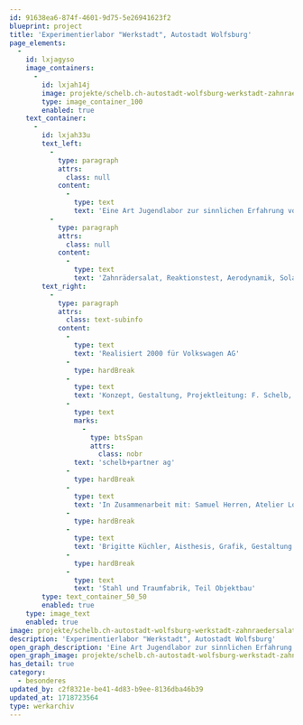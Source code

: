 ```yaml
---
id: 91638ea6-874f-4601-9d75-5e26941623f2
blueprint: project
title: 'Experimentierlabor "Werkstadt", Autostadt Wolfsburg'
page_elements:
  -
    id: lxjagyso
    image_containers:
      -
        id: lxjah14j
        image: projekte/schelb.ch-autostadt-wolfsburg-werkstadt-zahnraedersalat.jpg
        type: image_container_100
        enabled: true
    text_container:
      -
        id: lxjah33u
        text_left:
          -
            type: paragraph
            attrs:
              class: null
            content:
              -
                type: text
                text: 'Eine Art Jugendlabor zur sinnlichen Erfahrung von Phänomenen rund um die Mobilität, mit 20 selbst entwickelten Exerimentierstationen, Vorführungen und Workshops.'
          -
            type: paragraph
            attrs:
              class: null
            content:
              -
                type: text
                text: 'Zahnrädersalat, Reaktionstest, Aerodynamik, Solarfahrzeug, Hubkolbenmotor, Strömungswanne, Magnetbahn, Stossdämpfer, Prallwand, Knautschzone, Windmaschine'
        text_right:
          -
            type: paragraph
            attrs:
              class: text-subinfo
            content:
              -
                type: text
                text: 'Realisiert 2000 für Volkswagen AG'
              -
                type: hardBreak
              -
                type: text
                text: 'Konzept, Gestaltung, Projektleitung: F. Schelb, atelier '
              -
                type: text
                marks:
                  -
                    type: btsSpan
                    attrs:
                      class: nobr
                text: 'schelb+partner ag'
              -
                type: hardBreak
              -
                type: text
                text: 'In Zusammenarbeit mit: Samuel Herren, Atelier Lorraine, Objektbau'
              -
                type: hardBreak
              -
                type: text
                text: 'Brigitte Küchler, Aisthesis, Grafik, Gestaltung'
              -
                type: hardBreak
              -
                type: text
                text: 'Stahl und Traumfabrik, Teil Objektbau'
        type: text_container_50_50
        enabled: true
    type: image_text
    enabled: true
image: projekte/schelb.ch-autostadt-wolfsburg-werkstadt-zahnraedersalat.jpg
description: 'Experimentierlabor "Werkstadt", Autostadt Wolfsburg'
open_graph_description: 'Eine Art Jugendlabor zur sinnlichen Erfahrung von Phänomenen rund um die Mobilität, mit 20 selbst entwickelten Exerimentierstationen, Vorführungen und Workshops.'
open_graph_image: projekte/schelb.ch-autostadt-wolfsburg-werkstadt-zahnraedersalat.jpg
has_detail: true
category:
  - besonderes
updated_by: c2f8321e-be41-4d83-b9ee-8136dba46b39
updated_at: 1718723564
type: werkarchiv
---
```

